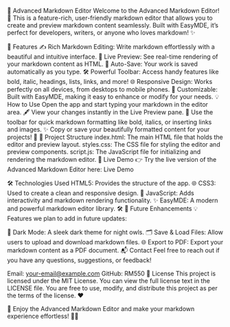 📝 Advanced Markdown Editor
Welcome to the Advanced Markdown Editor! 🎉
This is a feature-rich, user-friendly markdown editor that allows you to create and preview markdown content seamlessly. Built with EasyMDE, it’s perfect for developers, writers, or anyone who loves markdown! ✨

🌟 Features
✍️ Rich Markdown Editing: Write markdown effortlessly with a beautiful and intuitive interface.
🔄 Live Preview: See real-time rendering of your markdown content as HTML.
💾 Auto-Save: Your work is saved automatically as you type.
🛠️ Powerful Toolbar: Access handy features like bold, italic, headings, lists, links, and more!
🌐 Responsive Design: Works perfectly on all devices, from desktops to mobile phones.
🎨 Customizable: Built with EasyMDE, making it easy to enhance or modify for your needs.
💡 How to Use
Open the app and start typing your markdown in the editor area. 🖋️
View your changes instantly in the Live Preview pane. 🔄
Use the toolbar for quick markdown formatting like bold, italics, or inserting links and images. ✨
Copy or save your beautifully formatted content for your projects! 🚀
📂 Project Structure
index.html: The main HTML file that holds the editor and preview layout.
styles.css: The CSS file for styling the editor and preview components.
script.js: The JavaScript file for initializing and rendering the markdown editor.
🔗 Live Demo
👉 Try the live version of the Advanced Markdown Editor here:
Live Demo

🛠️ Technologies Used
HTML5: Provides the structure of the app. 🌐
CSS3: Used to create a clean and responsive design. 🎨
JavaScript: Adds interactivity and markdown rendering functionality. ✨
EasyMDE: A modern and powerful markdown editor library. 🛠️
🚀 Future Enhancements
💡 Features we plan to add in future updates:

🌈 Dark Mode: A sleek dark theme for night owls.
🗂️ Save & Load Files: Allow users to upload and download markdown files.
🌐 Export to PDF: Export your markdown content as a PDF document.
📬 Contact
Feel free to reach out if you have any questions, suggestions, or feedback!

Email: your-email@example.com
GitHub: RM550
📄 License
This project is licensed under the MIT License.
You can view the full license text in the LICENSE file.
You are free to use, modify, and distribute this project as per the terms of the license. ❤️


🌟 Enjoy the Advanced Markdown Editor and make your markdown experience effortless! 📝✨

